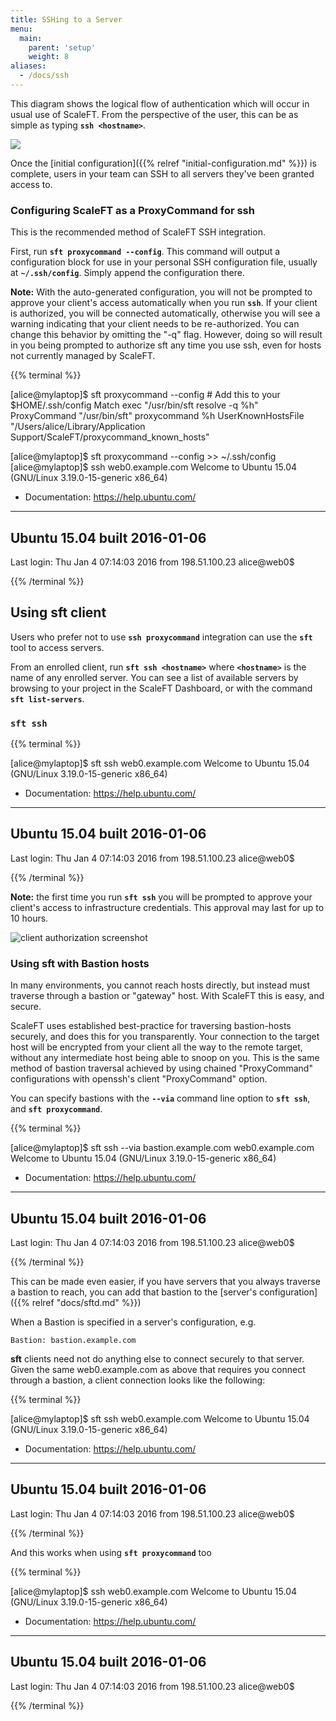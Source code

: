 ```yaml
---
title: SSHing to a Server
menu:
  main:
    parent: 'setup'
    weight: 8
aliases:
  - /docs/ssh
---
```


This diagram shows the logical flow of authentication which will occur in usual
use of ScaleFT. From the perspective of the user, this can be as simple as typing
**`ssh <hostname>`**.

<img src="/docs/static/basic-usage-images/Daily-Use.png" class="center-block" style="max-width: 681px;" />

Once the [initial configuration]({{% relref "initial-configuration.md" %}}) is
complete, users in your team can SSH to all servers they've been granted access to.

### Configuring ScaleFT as a ProxyCommand for ssh

This is the recommended method of ScaleFT SSH integration.

First, run **`sft proxycommand --config`**. This command will output a configuration block
for use in your personal SSH configuration file, usually at **`~/.ssh/config`**.
Simply append the configuration there.

**Note:** With the auto-generated configuration, you will not be prompted to
approve your client's access automatically when you run **`ssh`**. If your client
is authorized, you will be connected automatically, otherwise you will see a
warning indicating that your client needs to be re-authorized. You can change
this behavior by omitting the "-q" flag. However, doing so will result in
you being prompted to authorize sft any time you use ssh, even for hosts not
currently managed by ScaleFT.

{{% terminal %}}
<div>[alice@mylaptop]$ sft proxycommand --config
# Add this to your $HOME/.ssh/config
Match exec "/usr/bin/sft resolve -q %h"
    ProxyCommand "/usr/bin/sft" proxycommand %h
    UserKnownHostsFile "/Users/alice/Library/Application Support/ScaleFT/proxycommand_known_hosts"

[alice@mylaptop]$ sft proxycommand --config >> ~/.ssh/config
[alice@mylaptop]$ ssh web0.example.com
Welcome to Ubuntu 15.04 (GNU/Linux 3.19.0-15-generic x86_64)

 * Documentation:  https://help.ubuntu.com/
----------------------------------------------------------------
  Ubuntu 15.04                                built 2016-01-06
----------------------------------------------------------------
Last login: Thu Jan 4 07:14:03 2016 from 198.51.100.23
alice@web0$</div>{{% /terminal %}}

## Using sft client

Users who prefer not to use **`ssh proxycommand`** integration can use the **`sft`**
tool to access servers.

From an enrolled client, run **`sft ssh <hostname>`** where **`<hostname>`** is
the name of any enrolled server. You can see a list of available servers by
browsing to your project in the ScaleFT Dashboard, or with the command
**`sft list-servers`**.

### `sft ssh`

{{% terminal %}}
<div>[alice@mylaptop]$ sft ssh web0.example.com
Welcome to Ubuntu 15.04 (GNU/Linux 3.19.0-15-generic x86_64)

 * Documentation:  https://help.ubuntu.com/
----------------------------------------------------------------
  Ubuntu 15.04                                built 2016-01-06
----------------------------------------------------------------
Last login: Thu Jan 4 07:14:03 2016 from 198.51.100.23
alice@web0$</div>{{% /terminal %}}

**Note:** the first time you run **`sft ssh`** you will be prompted to approve your
client's access to infrastructure credentials. This approval may last for up to
10 hours.

<img alt="client authorization screenshot" src="/docs/static/client-request-authorization.png" style="max-height: 621px;" />


### Using sft with Bastion hosts

In many environments, you cannot reach hosts directly, but instead must
traverse through a bastion or "gateway" host. With ScaleFT this is easy, and secure.

ScaleFT uses established best-practice for traversing bastion-hosts securely,
and does this for you transparently. Your connection to the target host will be
encrypted from your client all the way to the remote target, without any
intermediate host being able to snoop on you. This is the same method of
bastion traversal achieved by using chained "ProxyCommand" configurations with
openssh's client "ProxyCommand" option.

You can specify bastions with the **`--via`** command line option to **`sft ssh`**, and
**`sft proxycommand`**.

{{% terminal %}}
<div>[alice@mylaptop]$ sft ssh --via bastion.example.com web0.example.com
Welcome to Ubuntu 15.04 (GNU/Linux 3.19.0-15-generic x86_64)

 * Documentation:  https://help.ubuntu.com/
----------------------------------------------------------------
  Ubuntu 15.04                                built 2016-01-06
----------------------------------------------------------------
Last login: Thu Jan 4 07:14:03 2016 from 198.51.100.23
alice@web0$</div>{{% /terminal %}}

This can be made even easier, if you have servers that you always traverse a
bastion to reach, you can add that bastion to the [server's configuration]({{% relref "docs/sftd.md" %}})

When a Bastion is specified in a server's configuration, e.g.

```Bastion: bastion.example.com```

**sft** clients need not do anything else to connect securely to that server. Given
the same web0.example.com as above that requires you connect through a bastion,
a client connection looks like the following:

{{% terminal %}}
<div>[alice@mylaptop]$ sft ssh web0.example.com
Welcome to Ubuntu 15.04 (GNU/Linux 3.19.0-15-generic x86_64)

 * Documentation:  https://help.ubuntu.com/
----------------------------------------------------------------
  Ubuntu 15.04                                built 2016-01-06
----------------------------------------------------------------
Last login: Thu Jan 4 07:14:03 2016 from 198.51.100.23
alice@web0$</div>{{% /terminal %}}

And this works when using **`sft proxycommand`** too

{{% terminal %}}
<div>[alice@mylaptop]$ ssh web0.example.com
Welcome to Ubuntu 15.04 (GNU/Linux 3.19.0-15-generic x86_64)

 * Documentation:  https://help.ubuntu.com/
----------------------------------------------------------------
  Ubuntu 15.04                                built 2016-01-06
----------------------------------------------------------------
Last login: Thu Jan 4 07:14:03 2016 from 198.51.100.23
alice@web0$</div>{{% /terminal %}}

